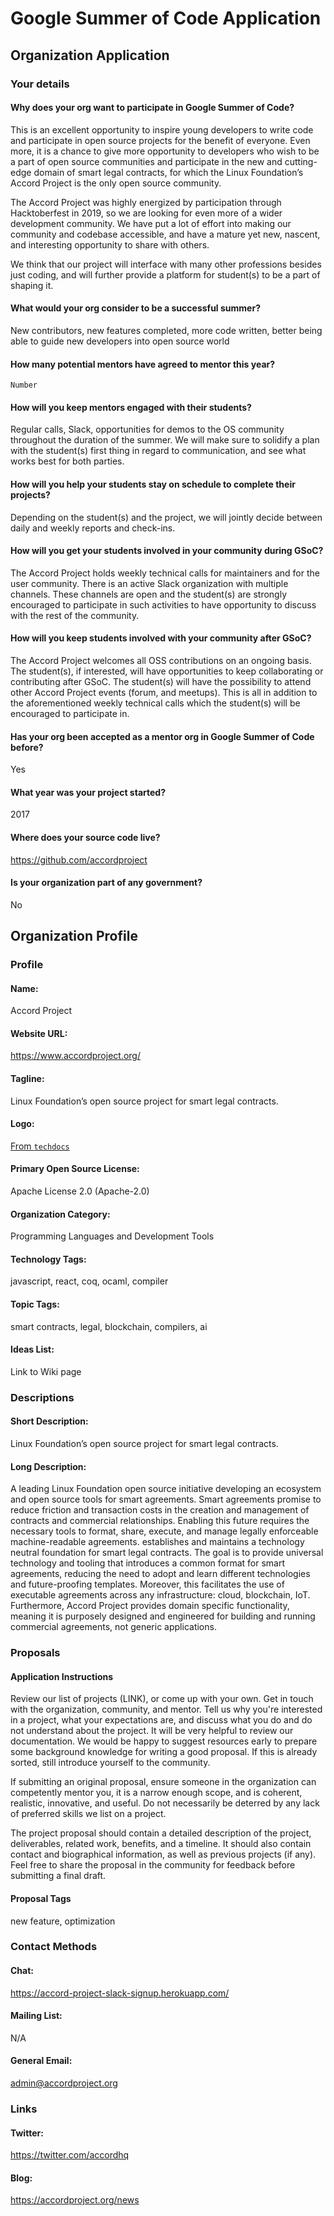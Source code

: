 # Google Summer of Code Application

## Organization Application

### Your details

#### Why does your org want to participate in Google Summer of Code?
This is an excellent opportunity to inspire young developers to write code and participate in open source projects for the benefit of everyone. Even more, it is a chance to give more opportunity to developers who wish to be a part of open source communities and participate in the new and cutting-edge domain of smart legal contracts, for which the Linux Foundation’s Accord Project is the only open source community.

The Accord Project was highly energized by participation through Hacktoberfest in 2019, so we are looking for even more of a wider development community. We have put a lot of effort into making our community and codebase accessible, and have a mature yet new, nascent, and interesting opportunity to share with others.

We think that our project will interface with many other professions besides just coding, and will further provide a platform for student(s) to be a part of shaping it.

#### What would your org consider to be a successful summer?
New contributors, new features completed, more code written, better being able to guide new developers into open source world

#### How many potential mentors have agreed to mentor this year?
`Number`

#### How will you keep mentors engaged with their students?
Regular calls, Slack, opportunities for demos to the OS community throughout the duration of the summer. We will make sure to solidify a plan with the student(s) first thing in regard to communication, and see what works best for both parties.

#### How will you help your students stay on schedule to complete their projects?
Depending on the student(s) and the project, we will jointly decide between daily and weekly reports and check-ins.

#### How will you get your students involved in your community during GSoC?
The Accord Project holds weekly technical calls for maintainers and for the user community. There is an active Slack organization with multiple channels. These channels  are open and the student(s) are strongly encouraged to participate in such activities to have opportunity to discuss with the rest of the community.

#### How will you keep students involved with your community after GSoC?
The Accord Project welcomes all OSS contributions on an ongoing basis. The student(s), if interested, will have opportunities to keep collaborating or contributing after GSoC. The student(s) will have the possibility to attend other Accord Project events (forum, and meetups). This is all in addition to the aforementioned weekly technical calls which the student(s) will be encouraged to participate in.

#### Has your org been accepted as a mentor org in Google Summer of Code before?
Yes

#### What year was your project started?
2017

#### Where does your source code live?
https://github.com/accordproject

#### Is your organization part of any government?
No

## Organization Profile

### Profile

#### Name:
Accord Project

#### Website URL:
https://www.accordproject.org/

#### Tagline:
Linux Foundation’s open source project for smart legal contracts.

#### Logo:
[From `techdocs`](https://github.com/accordproject/techdocs/blob/master/assets/APLogo.png)

#### Primary Open Source License:
Apache License 2.0 (Apache-2.0)

#### Organization Category:
Programming Languages and Development Tools

#### Technology Tags:
javascript, react, coq, ocaml, compiler

#### Topic Tags:
smart contracts, legal, blockchain, compilers, ai

#### Ideas List:
Link to Wiki page

### Descriptions

#### Short Description:
Linux Foundation’s open source project for smart legal contracts.

#### Long Description:
A leading Linux Foundation open source initiative developing an ecosystem and open source tools for smart agreements. Smart agreements promise to reduce friction and transaction costs in the creation and management of contracts and commercial relationships. Enabling this future requires the necessary tools to format, share, execute, and manage legally enforceable machine-readable agreements. establishes and maintains a technology neutral foundation for smart legal contracts. The goal is to provide universal technology and tooling that introduces a common format for smart agreements, reducing the need to adopt and learn different technologies and future-proofing templates. Moreover, this facilitates the use of executable agreements across any infrastructure: cloud, blockchain, IoT. Furthermore, Accord Project provides domain specific functionality, meaning it is purposely designed and engineered for building and running commercial agreements, not generic applications.

### Proposals

#### Application Instructions
Review our list of projects (LINK), or come up with your own. Get in touch with the organization, community, and mentor. Tell us why you're interested in a project, what your expectations are, and discuss what you do and do not understand about the project. It will be very helpful to review our documentation. We would be happy to suggest resources early to prepare some background knowledge for writing a good proposal. If this is already sorted, still introduce yourself to the community.

If submitting an original proposal, ensure someone in the organization can competently mentor you, it is a narrow enough scope, and is coherent, realistic, innovative, and useful. Do not necessarily be deterred by any lack of preferred skills we list on a project. 

The project proposal should contain a detailed description of the project, deliverables, related work, benefits, and a timeline. It should also contain contact and biographical information, as well as previous projects (if any). Feel free to share the proposal in the community for feedback before submitting a final draft.

#### Proposal Tags
new feature, optimization

### Contact Methods

#### Chat:
https://accord-project-slack-signup.herokuapp.com/

#### Mailing List:
N/A

#### General Email:
admin@accordproject.org

### Links

#### Twitter:
https://twitter.com/accordhq

#### Blog:
https://accordproject.org/news
